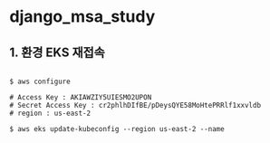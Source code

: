# django_msa_study

## 1. 환경 EKS 재접속
```

$ aws configure

# Access Key : AKIAWZIY5UIESMO2UPON
# Secret Access Key : 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
# region : us-east-2

$ aws eks update-kubeconfig --region us-east-2 --name 

```
